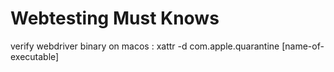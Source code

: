 # Webtesting Must Knows
verify webdriver binary on macos : xattr -d com.apple.quarantine [name-of-executable]
